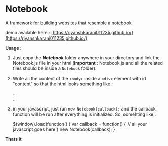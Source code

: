 # Notebook

A framework for building websites that resemble a notebook

demo available here : [https://riyanshkarani011235.github.io/](https://riyanshkarani011235.github.io/)

**Usage :**

1) Just copy the ***Notebook*** folder anywhere in your directory and link the Notebook.js file in your html (**Important** : Notebook.js and all the related files should be inside a `Notebook` folder).

2) Write all the content of the `<body>` inside a `<div>` element with id "content" so that the html looks something like : 
    
    <html>
        ...
        <body>
            <div id="content">
                <!-- all your html goes here -->
            </div>
            ...
        </body>
        
3) in your javascript, just run `new Notebook(callback);` and the callback function will be run after everything is initialized. So, somehting like :

    $(window).load(function() {
        var callback = function() {
            // all your javascript goes here
        }
        new Notebook(callback);
    }

**Thats it**
